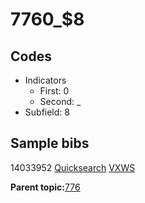 # 7760\_$8

## Codes

-   Indicators
    -   First: 0
    -   Second: \_
-   Subfield: 8

## Sample bibs

14033952 [Quicksearch](https://search.library.yale.edu/catalog/14033952) [VXWS](http://prodorbis.library.yale.edu:7014/vxws/GetHoldingsService?bibId=14033952)

**Parent topic:**[776](../../tags/776/776.md)

